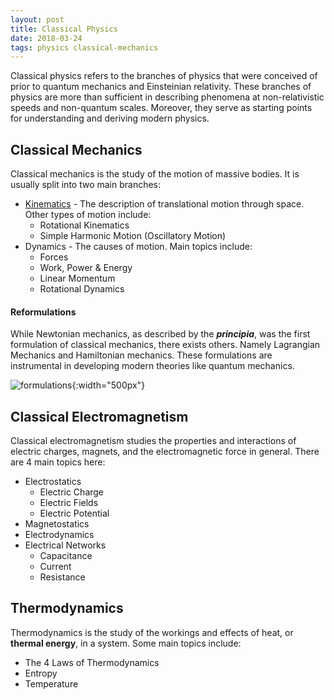 ```yaml
---
layout: post
title: Classical Physics
date: 2018-03-24
tags: physics classical-mechanics
---
```

Classical physics refers to the branches of physics that were conceived of prior to quantum mechanics and Einsteinian relativity. These branches of physics are more than sufficient in describing phenomena at non-relativistic speeds and non-quantum scales. Moreover, they serve as starting points for understanding and deriving modern physics.

## Classical Mechanics
Classical mechanics is the study of the motion of massive bodies. It is usually split into two main branches:

- [Kinematics](/kinematics) - The description of translational motion through space. Other types of motion include:
  - Rotational Kinematics
  - Simple Harmonic Motion (Oscillatory Motion)
- Dynamics - The causes of motion. Main topics include:
  - Forces
  - Work, Power & Energy
  - Linear Momentum
  - Rotational Dynamics

<!--more-->

#### Reformulations
While Newtonian mechanics, as described by the ***principia***, was the first formulation of classical mechanics, there exists others. Namely Lagrangian Mechanics and Hamiltonian mechanics. These formulations are instrumental in developing modern theories like quantum mechanics.

![formulations](http://en.citizendium.org/images/thumb/f/f5/Classical_mechanics_timeline.PNG/800px-Classical_mechanics_timeline.PNG?style=centerme){:width="500px"}

## Classical Electromagnetism
Classical electromagnetism studies the properties and interactions of electric charges, magnets, and the electromagnetic force in general. There are 4 main topics here:

- Electrostatics
  - Electric Charge
  - Electric Fields
  - Electric Potential
- Magnetostatics
- Electrodynamics
- Electrical Networks
  - Capacitance
  - Current
  - Resistance

## Thermodynamics
Thermodynamics is the study of the workings and effects of heat, or **thermal energy**, in a system. Some main topics include:

- The 4 Laws of Thermodynamics
- Entropy
- Temperature
